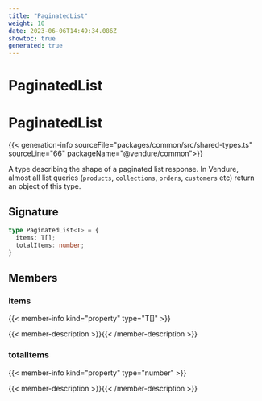 ```yaml
---
title: "PaginatedList"
weight: 10
date: 2023-06-06T14:49:34.086Z
showtoc: true
generated: true
---
```

<!-- This file was generated from the Vendure source. Do not modify. Instead, re-run the "docs:build" script -->

# PaginatedList
<div class="symbol">


# PaginatedList

{{< generation-info sourceFile="packages/common/src/shared-types.ts" sourceLine="66" packageName="@vendure/common">}}

A type describing the shape of a paginated list response. In Vendure, almost all list queries
(`products`, `collections`, `orders`, `customers` etc) return an object of this type.

## Signature

```TypeScript
type PaginatedList<T> = {
  items: T[];
  totalItems: number;
}
```
## Members

### items

{{< member-info kind="property" type="T[]"  >}}

{{< member-description >}}{{< /member-description >}}

### totalItems

{{< member-info kind="property" type="number"  >}}

{{< member-description >}}{{< /member-description >}}


</div>
